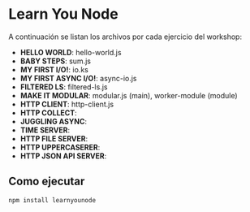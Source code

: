 # Learn You Node

A continuación se listan los archivos por cada ejercicio del workshop:

- **HELLO WORLD**: hello-world.js
- **BABY STEPS**: sum.js
- **MY FIRST I/O!**: io.ks
- **MY FIRST ASYNC I/O!**: async-io.js
- **FILTERED LS**: filtered-ls.js
- **MAKE IT MODULAR**: modular.js (main), worker-module (module)
- **HTTP CLIENT**: http-client.js
- **HTTP COLLECT**:
- **JUGGLING ASYNC**:
- **TIME SERVER**:
- **HTTP FILE SERVER**:
- **HTTP UPPERCASERER**:
- **HTTP JSON API SERVER**:

## Como ejecutar

`
  npm install
  learnyounode
`
